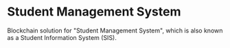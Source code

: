 # Student Management System
Blockchain solution for "Student Management System", which is also known as a Student Information System (SIS).

